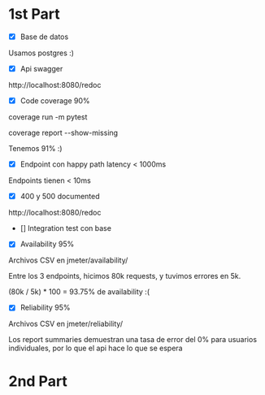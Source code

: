 # 1st Part

- [x] Base de datos

Usamos postgres :)


- [x] Api swagger

http://localhost:8080/redoc


- [x] Code coverage 90%

coverage run -m pytest

coverage report --show-missing

Tenemos 91% :)


- [x] Endpoint con happy path latency < 1000ms

Endpoints tienen < 10ms


- [x] 400 y 500 documented

http://localhost:8080/redoc


- [] Integration test con base


- [x] Availability 95%

Archivos CSV en jmeter/availability/

Entre los 3 endpoints, hicimos 80k requests, y tuvimos errores en 5k.

(80k / 5k) * 100 = 93.75% de availability :(


- [x] Reliability 95%

Archivos CSV en jmeter/reliability/

Los report summaries demuestran una tasa de error del 0% para usuarios individuales, por lo que el api hace lo que se espera

# 2nd Part

